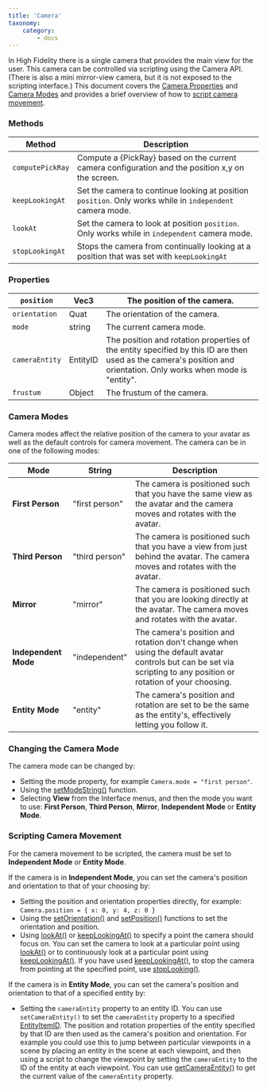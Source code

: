 ```yaml
---
title: 'Camera'
taxonomy:
    category:
        - docs
---
```




In High Fidelity there is a single camera that provides the main view for the user. This camera can be controlled via scripting using the Camera API. (There is also a mini mirror-view camera, but it is not exposed to the scripting interface.) This document covers the [Camera Properties](https://wiki.highfidelity.com/wiki/Camera_API_Overview#Camera_Properties) and [Camera Modes](https://wiki.highfidelity.com/wiki/Camera_API_Overview#Camera_Modes) and provides a brief overview of how to [script camera movement](https://wiki.highfidelity.com/wiki/Camera_API_Overview#Scripting_Camera_Movement).

### Methods

| Method           | Description                              |
| ---------------- | ---------------------------------------- |
| `computePickRay` | Compute a {PickRay} based on the current camera configuration and the position x,y on the screen. |
| `keepLookingAt`  | Set the camera to continue looking at position `position`. Only works while in `independent` camera mode. |
| `lookAt`         | Set the camera to look at position `position`. Only works while in `independent` camera mode. |
| `stopLookingAt`  | Stops the camera from continually looking at a position that was set with `keepLookingAt` |

### Properties

| `position`     | Vec3     | The position of the camera.              |
| -------------- | -------- | ---------------------------------------- |
| `orientation`  | Quat     | The orientation of the camera.           |
| `mode`         | string   | The current camera mode.                 |
| `cameraEntity` | EntityID | The position and rotation properties of the entity specified by this ID are then used as the camera's position and orientation. Only works when mode is "entity". |
| `frustum`      | Object   | The frustum of the camera.               |

### Camera Modes

Camera modes affect the relative position of the camera to your avatar as well as the default controls for camera movement. The camera can be in one of the following modes:

| Mode                 | String         | Description                              |
| -------------------- | -------------- | ---------------------------------------- |
| **First Person**     | "first person" | The camera is positioned such that you have the same view as the avatar and the camera moves and rotates with the avatar. |
| **Third Person**     | "third person" | The camera is positioned such that you have a view from just behind the avatar. The camera moves and rotates with the avatar. |
| **Mirror**           | "mirror"       | The camera is positioned such that you are looking directly at the avatar. The camera moves and rotates with the avatar. |
| **Independent Mode** | "independent"  | The camera's position and rotation don't change when using the default avatar controls but can be set via scripting to any position or rotation of your choosing. |
| **Entity Mode**      | "entity"       | The camera's position and rotation are set to be the same as the entity's, effectively letting you follow it. |

### Changing the Camera Mode

The camera mode can be changed by:

- Setting the mode property, for example `Camera.mode = "first person"`.
- Using the [setModeString()](https://wiki.highfidelity.com/wiki/SetModeString()) function.
- Selecting **View** from the Interface menus, and then the mode you want to use: **First Person**, **Third Person**, **Mirror**, **Independent Mode** or **Entity Mode**.

### Scripting Camera Movement

For the camera movement to be scripted, the camera must be set to **Independent Mode** or **Entity Mode**.

If the camera is in **Independent Mode**, you can set the camera's position and orientation to that of your choosing by:

- Setting the position and orientation properties directly, for example: `Camera.position = { x: 0, y: 4, z: 0 }`
- Using the [setOrientation()](https://wiki.highfidelity.com/wiki/SetOrientation()) and [setPosition()](https://wiki.highfidelity.com/wiki/SetPosition()) functions to set the orientation and position.
- Using [lookAt()](https://wiki.highfidelity.com/wiki/LookAt()) or [keepLookingAt()](https://wiki.highfidelity.com/wiki/KeepLookingAt()) to specify a point the camera should focus on. You can set the camera to look at a particular point using [lookAt()](https://wiki.highfidelity.com/wiki/LookAt()) or to continuously look at a particular point using [keepLookingAt()](https://wiki.highfidelity.com/wiki/KeepLookingAt()). If you have used [keepLookingAt()](https://wiki.highfidelity.com/wiki/KeepLookingAt()), to stop the camera from pointing at the specified point, use [stopLooking()](https://wiki.highfidelity.com/wiki/StopLooking()).

If the camera is in **Entity Mode**, you can set the camera's position and orientation to that of a specified entity by:

- Setting the `cameraEntity` property to an entity ID. You can use `setCameraEntity()` to set the `cameraEntity` property to a specified [EntityItemID](https://wiki.highfidelity.com/wiki/EntityItemID). The position and rotation properties of the entity specified by that ID are then used as the camera's position and orientation. For example you could use this to jump between particular viewpoints in a scene by placing an entity in the scene at each viewpoint, and then using a script to change the viewpoint by setting the `cameraEntity` to the ID of the entity at each viewpoint. You can use [getCameraEntity()](https://wiki.highfidelity.com/wiki/GetCameraEntity()) to get the current value of the `cameraEntity` property.